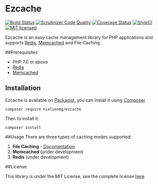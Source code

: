 # Ezcache
[![Build Status](https://travis-ci.org/nielsenmg/ezcache.svg?branch=master&bust=1)](https://travis-ci.org/nielsenmg/ezcache)
[![Scrutinizer Code Quality](https://img.shields.io/scrutinizer/g/nielsenmg/ezcache/master.svg?style=flat-square)](https://scrutinizer-ci.com/g/nielsenmg/ezcache/?branch=master)
[![Coverage Status](https://coveralls.io/repos/github/nielsenmg/ezcache/badge.svg?branch=master&bust=1)](https://coveralls.io/github/nielsenmg/ezcache?branch=master)
[![StyleCI](https://styleci.io/repos/69630055/shield?branch=master)](https://styleci.io/repos/69630055)
[![MIT licensed](https://img.shields.io/badge/license-MIT-blue.svg)](https://raw.githubusercontent.com/nielsenmg/ezcache/master/LICENSE)

Ezcache is an easy cache management library for PHP applications and supports [Redis](http://redis.io/), [Memcached](https://memcached.org/) and File Caching.

##Prerequisites

 - PHP 7.0 or above
 - [Redis](http://redis.io/download)
 - [Memcached](https://github.com/memcached/memcached/wiki/Install)


## Installation

Ezcache is available on [Packagist](https://packagist.org/packages/nielsenmg/ezcache), you can install it using [Composer](https://getcomposer.org/).

```
composer require nielsenmg/ezcache
```

Then to install it:

```
composer install
```

##Usage
There are three types of caching modes supported:

1. **File Caching** - [Documentation]()
2. **Memcached** (under development)
3. **Redis** (under development)

##License

This library is under the MIT License, see the complete license [here](https://raw.githubusercontent.com/nielsenmg/ezcache/master/LICENSE)




